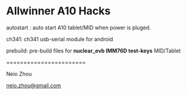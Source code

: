 Allwinner A10 Hacks
=======================



autostart : auto start A10 tablet/MID when power is pluged.

ch341:     ch341 usb-serial module for android


prebuild: pre-build files for **nuclear_evb IMM76D test-keys** MID/Tablet



=======================


Neio Zhou

neio.zhou@gmail.com


